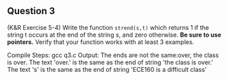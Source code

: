 ## Question 3

(K&R Exercise 5-4) Write the function <code>strend(s,t)</code> which returns 1 if the string t occurs at the end of the string s, and zero otherwise. **Be sure to use pointers.** Verify that your function works with at least 3 examples.

Compile Steps:
gcc q3.c
Output:
The ends are not the same:over, the class is over.
The text 'over.' is the same as the end of string 'the class is over.'
The text 's' is the same as the end of string 'ECE160 is a difficult class'

